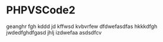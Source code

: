 # PHPVSCode2

geanghr
fgh kddd
jd
kffwsd
kvbvrfew
dfdwefasdfas
hkkkdfgh
jwdedfghdfgasd
jhlj
izdwefaa
asdsdfcv
